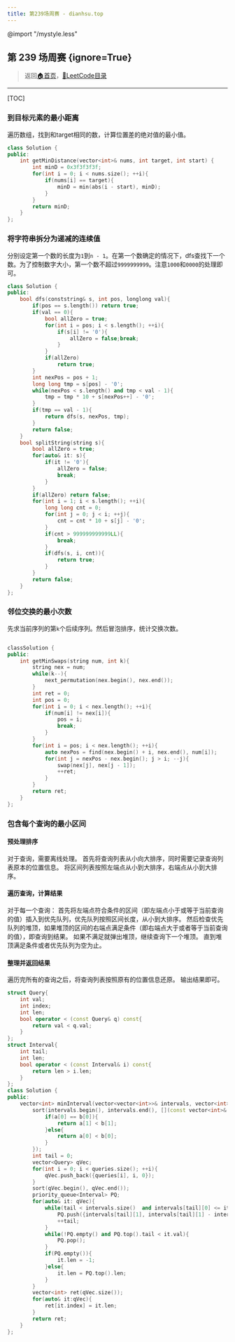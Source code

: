 ```yaml
---
title: 第239场周赛 - dianhsu.top
---
```

@import "/mystyle.less"

## 第 239 场周赛 {ignore=True}
> 返回[:house:首页](../../index.html)，[:rocket:LeetCode目录](../index.html)

---

[TOC]


### 到目标元素的最小距离
遍历数组，找到和target相同的数，计算位置差的绝对值的最小值。
```cpp
class Solution {
public:
    int getMinDistance(vector<int>& nums, int target, int start) {
        int minD = 0x3f3f3f3f;
        for(int i = 0; i < nums.size(); ++i){
            if(nums[i] == target){
                minD = min(abs(i - start), minD);
            }
        }
        return minD;
    }
};
```
### 将字符串拆分为递减的连续值
分别设定第一个数的长度为`1`到`n - 1`。在第一个数确定的情况下，dfs查找下一个数。为了控制数字大小，第一个数不超过`9999999999`。注意`1000`和`0000`的处理即可。
```cpp
class Solution {
public:
    bool dfs(conststring& s, int pos, longlong val){
        if(pos == s.length()) return true;
        if(val == 0){
            bool allZero = true;
            for(int i = pos; i < s.length(); ++i){
                if(s[i] != '0'){                    
                    allZero = false;break;                
                }            
            }
            if(allZero) 
                return true;        
        }
        int nexPos = pos + 1;
        long long tmp = s[pos] - '0';
        while(nexPos < s.length() and tmp < val - 1){
            tmp = tmp * 10 + s[nexPos++] - '0';        
        }
        if(tmp == val - 1){
            return dfs(s, nexPos, tmp);        
        }
        return false;
    }
    bool splitString(string s){
        bool allZero = true;
        for(auto& it: s){
            if(it != '0'){
                allZero = false;
                break;
            }        
        }
        if(allZero) return false;
        for(int i = 1; i < s.length(); ++i){
            long long cnt = 0;
            for(int j = 0; j < i; ++j){
                cnt = cnt * 10 + s[j] - '0';
            }
            if(cnt > 999999999999LL){
                break;            
            }
            if(dfs(s, i, cnt)){
                return true;
            }
        }
        return false;
    }
};
```
### 邻位交换的最小次数
先求当前序列的第`k`个后续序列。然后冒泡排序，统计交换次数。

```cpp

classSolution {
public:
    int getMinSwaps(string num, int k){
        string nex = num;
        while(k--){            
            next_permutation(nex.begin(), nex.end());        
        }
        int ret = 0;
        int pos = 0;
        for(int i = 0; i < nex.length(); ++i){
            if(num[i] != nex[i]){                
                pos = i;
                break;            
            }        
        }
        for(int i = pos; i < nex.length(); ++i){
            auto nexPos = find(nex.begin() + i, nex.end(), num[i]);
            for(int j = nexPos - nex.begin(); j > i; --j){
                swap(nex[j], nex[j - 1]);         
                ++ret;            
            }        
        }
        return ret;    
    }
};
```

### 包含每个查询的最小区间

#### 预处理排序
对于查询，需要离线处理。
首先将查询列表从小向大排序，同时需要记录查询列表原本的位置信息。
将区间列表按照左端点从小到大排序，右端点从小到大排序。

#### 遍历查询，计算结果
对于每一个查询：
首先将左端点符合条件的区间（即左端点小于或等于当前查询的值）插入到优先队列，优先队列按照区间长度，从小到大排序。
然后检查优先队列的堆顶，如果堆顶的区间的右端点满足条件（即右端点大于或者等于当前查询的值），即查询到结果。
如果不满足就弹出堆顶，继续查询下一个堆顶。
直到堆顶满足条件或者优先队列为空为止。

#### 整理并返回结果
遍历完所有的查询之后，将查询列表按照原有的位置信息还原。
输出结果即可。

```cpp
struct Query{
    int val;
    int index;
    int len;
    bool operator < (const Query& q) const{
        return val < q.val;
    }
};
struct Interval{
    int tail;
    int len;
    bool operator < (const Interval& i) const{
        return len > i.len;
    }
};
class Solution {
public:
    vector<int> minInterval(vector<vector<int>>& intervals, vector<int>& queries) {
        sort(intervals.begin(), intervals.end(), [](const vector<int>& a, const vector<int>& b){
            if(a[0] == b[0]){
                return a[1] < b[1];
            }else{
                return a[0] < b[0];
            }
        });
        int tail = 0;
        vector<Query> qVec;
        for(int i = 0; i < queries.size(); ++i){
            qVec.push_back({queries[i], i, 0});
        }
        sort(qVec.begin(), qVec.end());
        priority_queue<Interval> PQ;
        for(auto& it: qVec){
            while(tail < intervals.size()  and intervals[tail][0] <= it.val){                
                PQ.push({intervals[tail][1], intervals[tail][1] - intervals[tail][0] + 1});
                ++tail;
            }
            while(!PQ.empty() and PQ.top().tail < it.val){
                PQ.pop();
            }
            if(PQ.empty()){
                it.len = -1;
            }else{
                it.len = PQ.top().len;    
            }
        }
        vector<int> ret(qVec.size());
        for(auto& it:qVec){
            ret[it.index] = it.len;
        }
        return ret;
    }
};

```